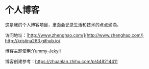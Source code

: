 # 个人博客

这是我的个人博客项目，里面会记录生活和技术的点点滴滴。


访问地址：[http://www.zhenghao.com/](http://www.zhenghao.com/)
http://kristina263.github.io/


博客主题使用:[Yummy-Jekyll](https://github.com/DONGChuan/Yummy-Jekyll)


博客创建参考：https://zhuanlan.zhihu.com/p/448214411
